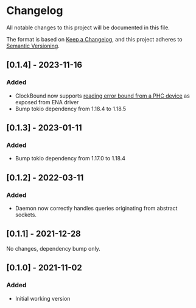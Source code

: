 # Changelog
All notable changes to this project will be documented in this file.

The format is based on [Keep a Changelog](https://keepachangelog.com/en/1.0.0/),
and this project adheres to [Semantic Versioning](https://semver.org/spec/v2.0.0.html).

## [0.1.4] - 2023-11-16
### Added
- ClockBound now supports [reading error bound from a PHC device](https://github.com/amzn/amzn-drivers/tree/master/kernel/linux/ena) as exposed from ENA driver
- Bump tokio dependency from 1.18.4 to 1.18.5

## [0.1.3] - 2023-01-11
### Added
- Bump tokio dependency from 1.17.0 to 1.18.4

## [0.1.2] - 2022-03-11
### Added
- Daemon now correctly handles queries originating from abstract sockets.

## [0.1.1] - 2021-12-28
No changes, dependency bump only.

## [0.1.0] - 2021-11-02
### Added
- Initial working version
